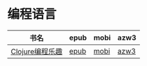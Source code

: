 # 编程语言

| 书名 | epub | mobi | azw3 |
| --- | --- | --- | --- |
| [Clojure编程乐趣](None) | [epub](None) | [mobi](None) | [azw3](None) |
